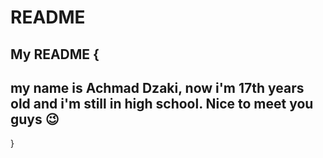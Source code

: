 # README
My README {
-----------
my name is Achmad Dzaki, now i'm 17th years old and i'm still in high school.
Nice to meet you guys 😉
-----------
}
